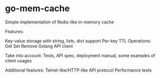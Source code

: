 # go-mem-cache

Simple implementation of Redis-like in-memory cache

Features:

Key-value storage with string, lists, dict support
Per-key TTL
Operations:
Get
Set
Remove
Golang API client

Take into account:
Tests, API spec, deployment manual, some examples of client usages

Additional features:
Telnet-like/HTTP-like API protocol
Performance tests
